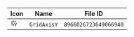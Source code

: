 | Icon | Name | File ID |
| ---  | ---  | ---     |
| ![](GridAxisY.png) | `GridAxisY` | `8966026723649066940` |

